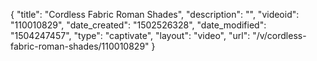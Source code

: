 {
    "title": "Cordless Fabric Roman Shades",
    "description": "",
    "videoid": "110010829",
    "date_created": "1502526328",
    "date_modified": "1504247457",
    "type": "captivate",
    "layout": "video",
    "url": "\/v\/cordless-fabric-roman-shades\/110010829"
}